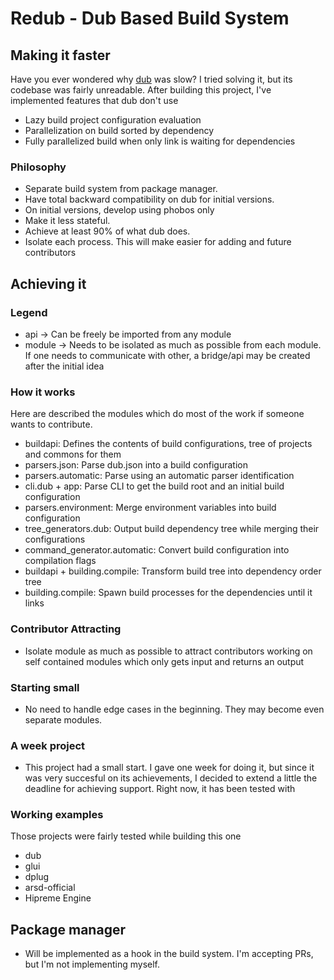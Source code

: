 # Redub - Dub Based Build System

## Making it faster
Have you ever wondered why [dub](https://github.com/dlang/dub) was slow? I tried solving it, but its codebase was fairly unreadable. After building this project, I've implemented features that dub don't use

- Lazy build project configuration evaluation
- Parallelization on build sorted by dependency
- Fully parallelized build when only link is waiting for dependencies

### Philosophy

- Separate build system from package manager.
- Have total backward compatibility on dub for initial versions.
- On initial versions, develop using phobos only
- Make it less stateful. 
- Achieve at least 90% of what dub does.
- Isolate each process. This will make easier for adding and future contributors

## Achieving it

### Legend
- api -> Can be freely be imported from any module
- module -> Needs to be isolated as much as possible from each module. If one needs to communicate with other, a bridge/api may be created after the initial idea

### How it works
Here are described the modules which do most of the work if someone wants to contribute.

- buildapi: Defines the contents of build configurations, tree of projects and commons for them
- parsers.json: Parse dub.json into a build configuration
- parsers.automatic: Parse using an automatic parser identification
- cli.dub + app: Parse CLI to get the build root and an initial build configuration
- parsers.environment: Merge environment variables into build configuration
- tree_generators.dub: Output build dependency tree while merging their configurations
- command_generator.automatic: Convert build configuration into compilation flags
- buildapi + building.compile: Transform build tree into dependency order tree
- building.compile: Spawn build processes for the dependencies until it links


### Contributor Attracting
- Isolate module as much as possible to attract contributors working on self contained modules which only gets input and returns an output

### Starting small
- No need to handle edge cases in the beginning. They may become even separate modules.

### A week project
- This project had a small start. I gave one week for doing it, but since it was very succesful on its
achievements, I decided to extend a little the deadline for achieving support.
Right now, it has been tested with

### Working examples
Those projects were fairly tested while building this one
- dub 
- glui
- dplug
- arsd-official
- Hipreme Engine

## Package manager
- Will be implemented as a hook in the build system. I'm accepting PRs, but I'm not implementing myself.
